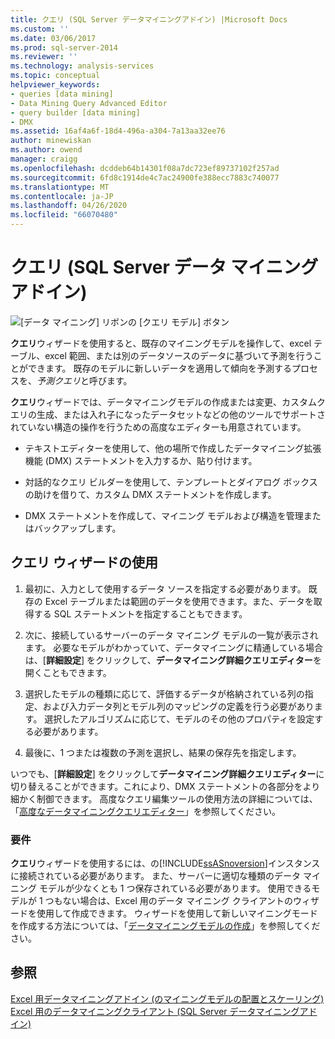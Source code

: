 ```yaml
---
title: クエリ (SQL Server データマイニングアドイン) |Microsoft Docs
ms.custom: ''
ms.date: 03/06/2017
ms.prod: sql-server-2014
ms.reviewer: ''
ms.technology: analysis-services
ms.topic: conceptual
helpviewer_keywords:
- queries [data mining]
- Data Mining Query Advanced Editor
- query builder [data mining]
- DMX
ms.assetid: 16af4a6f-18d4-496a-a304-7a13aa32ee76
author: minewiskan
ms.author: owend
manager: craigg
ms.openlocfilehash: dcddeb64b14301f08a7dc723ef89737102f257ad
ms.sourcegitcommit: 6fd8c1914de4c7ac24900fe388ecc7883c740077
ms.translationtype: MT
ms.contentlocale: ja-JP
ms.lasthandoff: 04/26/2020
ms.locfileid: "66070480"
---
```

# <a name="query-sql-server-data-mining-add-ins"></a>クエリ (SQL Server データ マイニング アドイン)
  ![[データ マイニング] リボンの [クエリ モデル] ボタン](media/dmc-query.gif "[データ マイニング] リボンの [クエリ モデル] ボタン")  
  
 **クエリ**ウィザードを使用すると、既存のマイニングモデルを操作して、excel テーブル、excel 範囲、または別のデータソースのデータに基づいて予測を行うことができます。 既存のモデルに新しいデータを適用して傾向を予測するプロセスを、*予測クエリ*と呼びます。  
  
 **クエリ**ウィザードでは、データマイニングモデルの作成または変更、カスタムクエリの生成、または入れ子になったデータセットなどの他のツールでサポートされていない構造の操作を行うための高度なエディターも用意されています。  
  
-   テキストエディターを使用して、他の場所で作成したデータマイニング拡張機能 (DMX) ステートメントを入力するか、貼り付けます。  
  
-   対話的なクエリ ビルダーを使用して、テンプレートとダイアログ ボックスの助けを借りて、カスタム DMX ステートメントを作成します。  
  
-   DMX ステートメントを作成して、マイニング モデルおよび構造を管理またはバックアップします。  
  
## <a name="using-the-query-wizard"></a>クエリ ウィザードの使用  
  
1.  最初に、入力として使用するデータ ソースを指定する必要があります。 既存の Excel テーブルまたは範囲のデータを使用できます。また、データを取得する SQL ステートメントを指定することもできます。  
  
2.  次に、接続しているサーバーのデータ マイニング モデルの一覧が表示されます。 必要なモデルがわかっていて、データマイニングに精通している場合は、[**詳細設定**] をクリックして、**データマイニング詳細クエリエディター**を開くこともできます。  
  
3.  選択したモデルの種類に応じて、評価するデータが格納されている列の指定、および入力データ列とモデル列のマッピングの定義を行う必要があります。 選択したアルゴリズムに応じて、モデルのその他のプロパティを設定する必要があります。  
  
4.  最後に、1 つまたは複数の予測を選択し、結果の保存先を指定します。  
  
 いつでも、[**詳細設定**] をクリックして**データマイニング詳細クエリエディター**に切り替えることができます。これにより、DMX ステートメントの各部分をより細かく制御できます。 高度なクエリ編集ツールの使用方法の詳細については、「[高度なデータマイニングクエリエディター](advanced-data-mining-query-editor.md)」を参照してください。  
  
### <a name="requirements"></a>要件  
 **クエリ**ウィザードを使用するには、の[!INCLUDE[ssASnoversion](../includes/ssasnoversion-md.md)]インスタンスに接続されている必要があります。 また、サーバーに適切な種類のデータ マイニング モデルが少なくとも 1 つ保存されている必要があります。 使用できるモデルが 1 つもない場合は、Excel 用のデータ マイニング クライアントのウィザードを使用して作成できます。 ウィザードを使用して新しいマイニングモードを作成する方法については、「[データマイニングモデルの作成](creating-a-data-mining-model.md)」を参照してください。  
  
## <a name="see-also"></a>参照  
 [Excel 用データマイニングアドイン &#40;のマイニングモデルの配置とスケーリング&#41;](deploying-and-scaling-mining-models-data-mining-add-ins-for-excel.md)   
 [Excel 用のデータマイニングクライアント &#40;SQL Server データマイニングアドイン&#41;](data-mining-client-for-excel-sql-server-data-mining-add-ins.md)  
  
  
